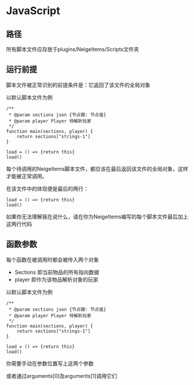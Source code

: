 # JavaScript

## 路径

所有脚本文件应存放于plugins/NeigeItems/Scripts文件夹

## 运行前提

脚本文件被正常识别的前提条件是：它返回了该文件的全局对象

以默认脚本文件为例

```
/**
 * @param sections json {节点键: 节点值}
 * @param player Player 待解析玩家
 */
function main(sections, player) {
    return sections["strings-1"]
}

load = () => {return this}
load()

```

每个待调用的NeigeItems脚本文件，都应该在最后返回该文件的全局对象，这样才能被正常调用。

在该文件中的体现便是最后的两行：

```
load = () => {return this}
load()
```

如果你无法理解我在说什么，请在你为NeigeItems编写的每个脚本文件最后加上这两行代码

## 函数参数

每个函数在被调用时都会被传入两个对象

* Sections 即当前物品的所有指向数据
* player 即作为该物品解析对象的玩家

以默认脚本文件为例

```
/**
 * @param sections json {节点键: 节点值}
 * @param player Player 待解析玩家
 */
function main(sections, player) {
    return sections["strings-1"]
}

load = () => {return this}
load()

```

你需要手动在参数位置写上这两个参数

或者通过arguments\[0]及arguments\[1]调用它们

